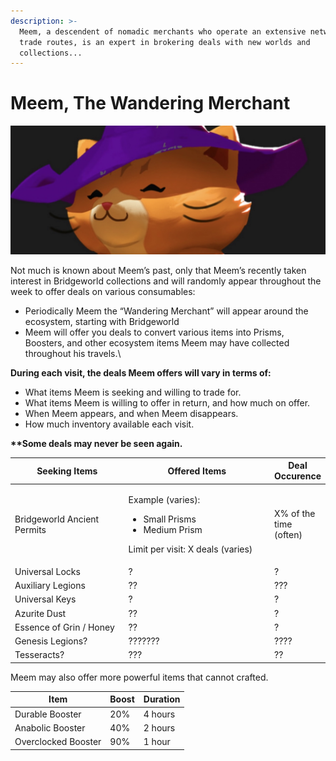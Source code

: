 ```yaml
---
description: >-
  Meem, a descendent of nomadic merchants who operate an extensive network of
  trade routes, is an expert in brokering deals with new worlds and
  collections...
---
```


# Meem, The Wandering Merchant

![](<../.gitbook/assets/image (2).png>)

Not much is known about Meem’s past, only that Meem’s recently taken interest in Bridgeworld collections and will randomly appear throughout the week to offer deals on various consumables:

* Periodically Meem the “Wandering Merchant” will appear around the ecosystem, starting with Bridgeworld
* Meem will offer you deals to convert various items into Prisms, Boosters, and other ecosystem items Meem may have collected throughout his travels.\


**During each visit, the deals Meem offers will vary in terms of:**

* What items Meem is seeking and willing to trade for.
* What items Meem is willing to offer in return, and how much on offer.
* When Meem appears, and when Meem disappears.
* How much inventory available each visit.

**\*\*Some deals may never be seen again.**

<table><thead><tr><th width="195">Seeking Items</th><th width="264">Offered Items</th><th>Deal Occurence</th></tr></thead><tbody><tr><td>Bridgeworld Ancient Permits</td><td><p>Example (varies):</p><ul><li>Small Prisms</li><li>Medium Prism</li></ul><p>Limit per visit: X deals (varies)</p></td><td>X% of the time (often)</td></tr><tr><td>Universal Locks</td><td>?</td><td>?</td></tr><tr><td>Auxiliary Legions</td><td>??</td><td>???</td></tr><tr><td>Universal Keys</td><td>?</td><td>?</td></tr><tr><td>Azurite Dust</td><td>??</td><td>?</td></tr><tr><td>Essence of Grin / Honey</td><td>??</td><td>?</td></tr><tr><td>Genesis Legions?</td><td>???????</td><td>????</td></tr><tr><td>Tesseracts?</td><td>???</td><td>??</td></tr></tbody></table>

Meem may also offer more powerful items that cannot crafted.

| Item                | Boost | Duration |
| ------------------- | ----- | -------- |
| Durable Booster     | 20%   | 4 hours  |
| Anabolic Booster    | 40%   | 2 hours  |
| Overclocked Booster | 90%   | 1 hour   |
